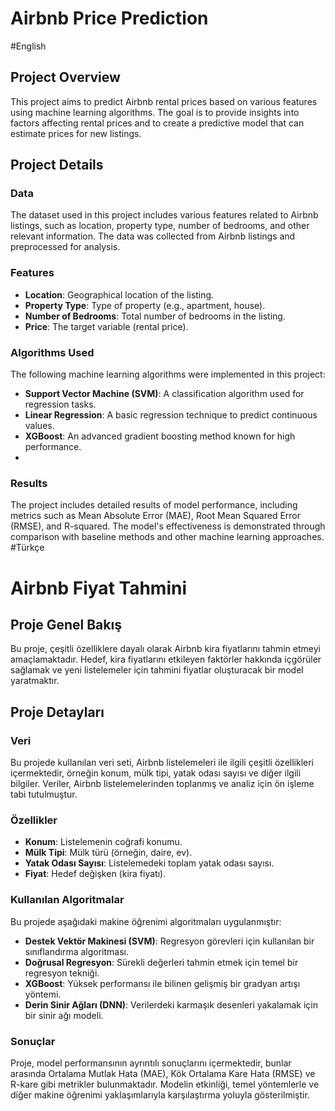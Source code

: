 # Airbnb Price Prediction
#English

## Project Overview

This project aims to predict Airbnb rental prices based on various features using machine learning algorithms. The goal is to provide insights into factors affecting rental prices and to create a predictive model that can estimate prices for new listings.

## Project Details

### Data

The dataset used in this project includes various features related to Airbnb listings, such as location, property type, number of bedrooms, and other relevant information. The data was collected from Airbnb listings and preprocessed for analysis.

### Features

- **Location**: Geographical location of the listing.
- **Property Type**: Type of property (e.g., apartment, house).
- **Number of Bedrooms**: Total number of bedrooms in the listing.
- **Price**: The target variable (rental price).

### Algorithms Used

The following machine learning algorithms were implemented in this project:

- **Support Vector Machine (SVM)**: A classification algorithm used for regression tasks.
- **Linear Regression**: A basic regression technique to predict continuous values.
- **XGBoost**: An advanced gradient boosting method known for high performance.
- 
### Results

The project includes detailed results of model performance, including metrics such as Mean Absolute Error (MAE), Root Mean Squared Error (RMSE), and R-squared. The model's effectiveness is demonstrated through comparison with baseline methods and other machine learning approaches.
#Türkçe

# Airbnb Fiyat Tahmini

## Proje Genel Bakış

Bu proje, çeşitli özelliklere dayalı olarak Airbnb kira fiyatlarını tahmin etmeyi amaçlamaktadır. Hedef, kira fiyatlarını etkileyen faktörler hakkında içgörüler sağlamak ve yeni listelemeler için tahmini fiyatlar oluşturacak bir model yaratmaktır.

## Proje Detayları

### Veri

Bu projede kullanılan veri seti, Airbnb listelemeleri ile ilgili çeşitli özellikleri içermektedir, örneğin konum, mülk tipi, yatak odası sayısı ve diğer ilgili bilgiler. Veriler, Airbnb listelemelerinden toplanmış ve analiz için ön işleme tabi tutulmuştur.

### Özellikler

- **Konum**: Listelemenin coğrafi konumu.
- **Mülk Tipi**: Mülk türü (örneğin, daire, ev).
- **Yatak Odası Sayısı**: Listelemedeki toplam yatak odası sayısı.
- **Fiyat**: Hedef değişken (kira fiyatı).

### Kullanılan Algoritmalar

Bu projede aşağıdaki makine öğrenimi algoritmaları uygulanmıştır:

- **Destek Vektör Makinesi (SVM)**: Regresyon görevleri için kullanılan bir sınıflandırma algoritması.
- **Doğrusal Regresyon**: Sürekli değerleri tahmin etmek için temel bir regresyon tekniği.
- **XGBoost**: Yüksek performansı ile bilinen gelişmiş bir gradyan artışı yöntemi.
- **Derin Sinir Ağları (DNN)**: Verilerdeki karmaşık desenleri yakalamak için bir sinir ağı modeli.

### Sonuçlar

Proje, model performansının ayrıntılı sonuçlarını içermektedir, bunlar arasında Ortalama Mutlak Hata (MAE), Kök Ortalama Kare Hata (RMSE) ve R-kare gibi metrikler bulunmaktadır. Modelin etkinliği, temel yöntemlerle ve diğer makine öğrenimi yaklaşımlarıyla karşılaştırma yoluyla gösterilmiştir.

